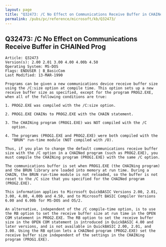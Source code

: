 ```yaml
---
layout: page
title: "Q32473: /C No Effect on Communications Receive Buffer in CHAINed Prog"
permalink: /pubs/pc/reference/microsoft/kb/Q32473/
---
```


## Q32473: /C No Effect on Communications Receive Buffer in CHAINed Prog

	Article: Q32473
	Version(s): 2.00 2.01 3.00 4.00 4.00b 4.50
	Operating System: MS-DOS
	Flags: ENDUSER | B_BasicCom
	Last Modified: 13-MAR-1990
	
	Programs can be given a new communications device receive buffer size
	using the /C:size option at compile time. This option sets up a new
	receive buffer size as specified, except for the program PROG2.EXE,
	when all of the following conditions are true:
	
	1. PROG2.EXE was compiled with the /C:size option.
	
	2. PROG1.EXE CHAINs to PROG2.EXE with the CHAIN statement.
	
	3. The CHAINing program (PROG1.EXE) was NOT compiled with the /C
	   option.
	
	4. The programs (PROG1.EXE and PROG2.EXE) were both compiled with the
	   "BRUN" run-time module (NOT compiled with /O).
	
	Thus, if you plan to change the default communications receive buffer
	size with the /C option in a CHAINed program (such as PROG2.EXE), you
	must compile the CHAINing program (PROG1.EXE) with the same /C option.
	
	The communications buffer is set when PROG1.EXE (the CHAINing program)
	and the BRUN library are loaded into memory at run time. During a
	CHAIN, the BRUN run-time module is not reloaded, so the buffer is not
	reset to the /C size that you specified for the CHAINed program
	(PROG2.EXE).
	
	This information applies to Microsoft QuickBASIC Versions 2.00, 2.01,
	3.00, 4.00, 4.00b and 4.50, and to Microsoft BASIC Compiler Versions
	6.00 and 6.00b for MS-DOS and OS/2.
	
	An alternative, independent of the /C compile-time option, is to use
	the RB option to set the receive buffer size at run time in the OPEN
	COM statement in PROG2.EXE. The RB option to set the receive buffer
	size in the OPEN COM statement is introduced in QuickBASIC 4.00 and
	later versions, and is not available in QuickBASIC 2.00, 2.01, and
	3.00. Using the RB option lets a CHAINed program (PROG2.EXE) set the
	receive buffer size independent of the settings in the CHAINing
	program (PROG1.EXE).
